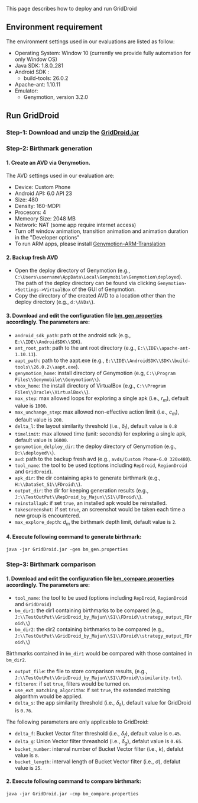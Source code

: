 <head>
    <script src="https://cdn.mathjax.org/mathjax/latest/MathJax.js?config=TeX-AMS-MML_HTMLorMML" type="text/javascript"></script>
    <script type="text/x-mathjax-config">
        MathJax.Hub.Config({
            tex2jax: {
            skipTags: ['script', 'noscript', 'style', 'textarea', 'pre'],
            inlineMath: [['$','$']]
            }
        });
    </script>
</head>

This page describes how to deploy and run GridDroid

## Environment requirement
The environment settings used in our evaluations are listed as follow:
* Operating System: Window 10 (currently we provide fully automation for only Window OS)
* Java SDK: 1.8.0_281 
* Android SDK :
  * build-tools: 26.0.2
* Apache-ant: 1.10.11 
* Emulator: 
  * Genymotion, version 3.2.0

## Run GridDroid

### **Step-1**: Download and unzip the [GridDroid.jar](https://drive.google.com/file/d/1EJPBuPSFbh6DdeGNRW8ojc5GqgdkDeGb/view?usp=sharing)

### **Step-2**: Birthmark generation
#### 1. Create an AVD via Genymotion.
 The AVD settings used in our evaluation are:
 
* Device: Custom Phone
* Android API: 6.0 API 23
* Size: 480
* Density: 160-MDPI
* Procesors: 4
* Memeory Size: 2048 MB
* Network: NAT (some app require internet access)
* Turn off window animation, transition animation and animation duration in the "Developer options"
* To run ARM apps, please install [Genymotion-ARM-Translation](https://github.com/m9rco/Genymotion_ARM_Translation)
    
#### 2. Backup fresh AVD
  * Open the deploy directory of Genymotion (e.g., `C:\Users\username\AppData\Local\Genymobile\Genymotion\deployed`). The path of the deploy directory can be found via clicking ``Genymotion->Settings->VirtualBox`` of the GUI of Genymotion.
  * Copy the directory of the created AVD to a location other than the deploy directory (e.g., `d:\AVDs\`).

#### 3. Download and edit the configuration file [bm_gen.properties](bm_gen.properties) accordingly. The parameters are:
  * `android_sdk_path`: path ot the android sdk (e.g., `E:\\IDE\\AndroidSDK\\SDK`).
  * `ant_root_path`: path to the ant root directory (e.g., `E:\\IDE\\apache-ant-1.10.11`).
  * `aapt_path`:  path to the aapt.exe (e.g., `E:\\IDE\\AndroidSDK\\SDK\\build-tools\\26.0.2\\aapt.exe`).
  * `genymotion_home`:  install directory of Genymotion (e.g, `C:\\Program Files\\Genymobile\\Genymotion\\`).
  * `vbox_home`: the install directory of VirtualBox (e.g., `C:\\Program Files\\Oracle\\VirtualBox\\`).
  * `max_step`: max allowed loops for exploring a single apk (i.e., $r_m$), default value is `1000`.
  * `max_unchange_step`:  max allowed non-effective action limit  (i.e., $c_m$), default value is `200`.
  * `delta_l`: the layout similarity threshold (i.e., $\delta_l$), default value is `0.8`
  * `timelimit`: max allowed time (unit: seconds) for exploring a single apk, default value is `16000`.
  * `genymotion_delploy_dir`: the deploy directory of Genymotion (e.g., `D:\\deployed\\`).
  * `avd`: path to the backup fresh avd (e.g., `avds/Custom Phone-6.0 320x480`).
  * `tool_name`: the tool to be used (options including `RepDroid`, `RegionDroid` and `GridDroid`).
  * `apk_dir`: the dir containing apks to generate birthmark (e.g., `H:\\DataSet_S1\\FDroid\\`).
  * `output_dir`: the dir for keeping generation results (e.g., `J:\\TestOutPut\\RepDroid_by_Majun\\S1\\FDroid\\`).
  * `reinstallapk`: if set `true`, an installed apk would be reinstalled.
  * `takescreenshot`: if set `true`, an screenshot would be taken each time a new group is encountered.
  * `max_explore_depth`: $d_m$ the birthmark depth limit, default value is `2`.

#### 4. Execute following command to generate birthmark:
```
java -jar GridDroid.jar -gen bm_gen.properties
```

### **Step-3**: Birthmark comparison
#### 1. Download and edit the configuration file [bm_compare.properties](bm_compare.properties) accordingly. The parameters are:
  * `tool_name`: the tool to be used (options including `RepDroid`, `RegionDroid` and `GridDroid`)
  * `bm_dir1`: the dir1 containing birthmarks to be compared (e.g., `J:\\TestOutPut\\GridDroid_by_Majun\\S1\\FDroid\\strategy_output_FDroid\\`)
  * `bm_dir2`: the dir2 containing birthmarks to be compared (e.g., `J:\\TestOutPut\\GridDroid_by_Majun\\S1\\FDroid\\strategy_output_FDroid\\`)
 
 Birthmarks contained in `bm_dir1` would be compared with those contained in `bm_dir2`.
 
  * `output_file`: the file to store comparison results, (e.g., `J:\\TestOutPut\\GridDroid_by_Majun\\S1\\FDroid\\similarity.txt`).
  * `filteron`:  if set `true`, filters would be turned on.
  * `use_ext_matching_algorithm`:  if set `true`, the extended matching algorithm would be applied.
  * `delta_s`: the app similarity threshold (i.e., $\delta_s$), default value for GridDroid is `0.76`.

The following parameters are only applicable to GridDroid:
  * `delta_f`: Bucket Vector filter threshold (i.e., $\delta_f$), default value is `0.45`.
  * `delta_g`: Union Vector filter threashold (i.e., $\delta_g$), defalut value is `0.65`.
  * `bucket_number`: interval number of Bucket Vector filter (i.e., $k$), defalut value is `8`.
  * `bucket_length`: interval length of Bucket Vector filter (i.e., $\sigma$), defalut value is `25`.

#### 2. Execute following command to compare birthmark:
```
java -jar GridDroid.jar -cmp bm_compare.properties
```
